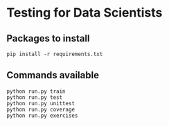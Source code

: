 # Testing for Data Scientists

## Packages to install
```
pip install -r requirements.txt
```

## Commands available
```
python run.py train
python run.py test
python run.py unittest
python run.py coverage
python run.py exercises
````
